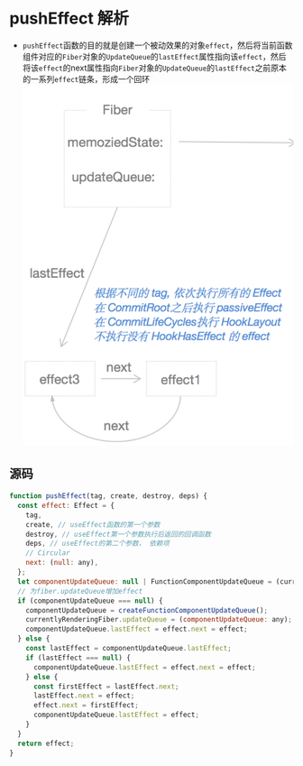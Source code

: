 # pushEffect 解析
* `pushEffect`函数的目的就是创建一个被动效果的对象`effect`，然后将当前函数组件对应的`Fiber`对象的`UpdateQueue`的`lastEffect`属性指向该`effect`，然后将该`effect`的next属性指向`Fiber`对象的`UpdateQueue`的`lastEffect`之前原本的一系列`effect`链条，形成一个回环
![effect](./img/effect.png)
## 源码
```javascript
function pushEffect(tag, create, destroy, deps) {
  const effect: Effect = {
    tag,
    create, // useEffect函数的第一个参数
    destroy, // useEffect第一个参数执行后返回的回调函数
    deps, // useEffect的第二个参数， 依赖项
    // Circular
    next: (null: any),
  };
  let componentUpdateQueue: null | FunctionComponentUpdateQueue = (currentlyRenderingFiber.updateQueue: any);
  // 为fiber.updateQueue增加effect
  if (componentUpdateQueue === null) {
    componentUpdateQueue = createFunctionComponentUpdateQueue();
    currentlyRenderingFiber.updateQueue = (componentUpdateQueue: any);
    componentUpdateQueue.lastEffect = effect.next = effect;
  } else {
    const lastEffect = componentUpdateQueue.lastEffect;
    if (lastEffect === null) {
      componentUpdateQueue.lastEffect = effect.next = effect;
    } else {
      const firstEffect = lastEffect.next;
      lastEffect.next = effect;
      effect.next = firstEffect;
      componentUpdateQueue.lastEffect = effect;
    }
  }
  return effect;
}
```
